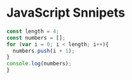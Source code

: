 # JavaScript Snnipets

```javascript
const length = 4;
const numbers = [];
for (var i = 0; i < length; i++){
  numbers.push(i + 1);
}
console.log(numbers);
}
```
